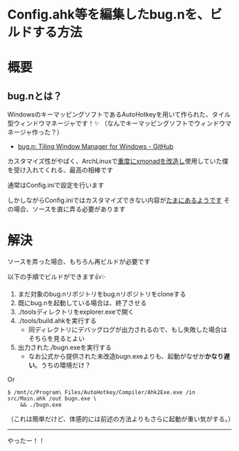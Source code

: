 # Config.ahk等を編集したbug.nを、ビルドする方法
# 概要
## bug.nとは？

WindowsのキーマッピングソフトであるAutoHotkeyを用いて作られた、タイル型ウィンドウマネージャです！:sparkles:
（なんでキーマッピングソフトでウィンドウマネージャ作った？）

- [bug.n: Tiling Window Manager for Windows - GitHub](https://github.com/fuhsjr00/bug.n)

カスタマイズ性がやばく、ArchLinuxで[重度にxmonadを改造し](https://qiita.com/aiya000/items/be55d899e9c92dd57c35)使用していた僕を受け入れてくれる、最高の相棒です

通常はConfig.iniで設定を行います

しかしながらConfig.iniではカスタマイズできない内容が[たまにあるようです](https://github.com/fuhsjr00/bug.n/issues/178)
その場合、ソースを直に弄る必要があります

# 解決

ソースを弄った場合、もちろん再ビルドが必要です

以下の手順でビルドができます:+1::sparkles:

1. まだ対象のbug.nリポジトリをbug.nリポジトリをcloneする
1. 既にbug.nを起動している場合は、終了させる
1. ./toolsディレクトリをexplorer.exeで開く
1. ./tools/build.ahkを実行する
    - 同ディレクトリにデバッグログが出力されるので、もし失敗した場合はそちらを見るとよい
1. 出力された./bugn.exeを実行する
    - なお公式から提供された未改造bugn.exeよりも、起動がなぜか**かなり遅い**。うちの環境だけ？

Or

```shell-session
$ /mnt/c/Program\ Files/AutoHotkey/Compiler/Ahk2Exe.exe /in src/Main.ahk /out bugn.exe \
    && ./bugn.exe
```

（これは簡単だけど、体感的には前述の方法よりもさらに起動が重い気がする。）

- - -

やったー！！
